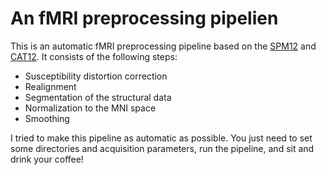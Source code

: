 # An fMRI preprocessing pipelien 

This is an automatic fMRI preprocessing pipeline based on the [SPM12](https://www.fil.ion.ucl.ac.uk/spm/software/spm12/) and [CAT12](https://neuro-jena.github.io/cat/). It consists of the following steps: 

- Susceptibility distortion correction
- Realignment
- Segmentation of the structural data
- Normalization to the MNI space
- Smoothing 

I tried to make this pipeline as automatic as possible. You just need to set some directories and acquisition parameters, run the pipeline, and sit and drink your coffee! 
